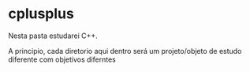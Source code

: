# cplusplus

Nesta pasta estudarei C++.

A principio, cada diretorio aqui dentro será um projeto/objeto de estudo diferente com objetivos diferntes

